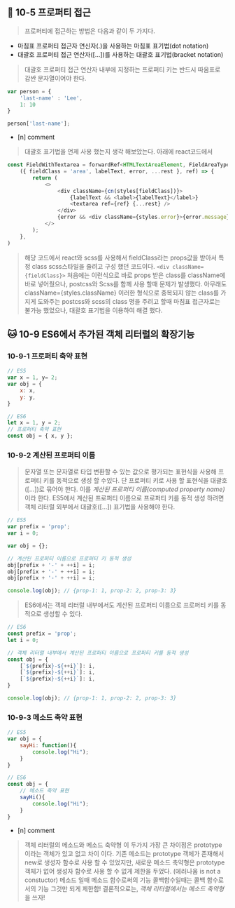 
## 🦊 10-5 프로퍼티 접근
> 프로퍼티에 접근하는 방법은 다음과 같이 두 가지다.

- 마침표 프로퍼티 접근자 연신자(.)을 사용하는 마침표 표기법(dot notation)
- 대괄호 프로퍼티 접근 연산자([...])를 사용하는 대괄호 표기법(bracket notation)

> 대괄호 프로퍼티 접근 연산자 내부에 지정하는 프로퍼티 키는 반드시 따옴표로 감싼 문자열이어야 한다.

```javascript
var person = {
	'last-name' : 'Lee',
	1: 10
}

person['last-name'];
```

- [n] comment
> 대괄호 표기법을 언제 사용 했는지 생각 해보았는다.
> 아래에 react코드에서 

```javascript
const FieldWithTextarea = forwardRef<HTMLTextAreaElement, FieldAreaType>(
	({ fieldClass = 'area', labelText, error, ...rest }, ref) => {
		return (
			<>
				<div className={cn(styles[fieldClass])}>
					{labelText && <label>{labelText}</label>}
					<textarea ref={ref} {...rest} />
				</div>
				{error && <div className={styles.error}>{error.message}</div>}
			</>
		);
	},
)
```

> 해당 코드에서 react와 scss를 사용해서 fieldClass라는 props값을 받아서 특정 class scss스타일을 줄려고 구성 했던 코드이다. `<div className={fieldClass}>` 처음에는 이런식으로 바로 props 받은 class를 className에 바로 넣어줬으나, postcss와 Scss를 함께 사용 할때 문제가 발생했다.
> 아무래도 className={styles.className} 이러한 형식으로 중복되지 않는 class를 가지게 도와주는 postcss와 scss의 class 명을 주려고 할때 마침표 접근자로는 불가능 했었으나, 대괄호 표기법을 이용하여 해결 했다.

## 🐱 10-9 ES6에서 추가된 객체 리터럴의 확장기능

### 10-9-1 프로퍼티 축약 표현
```javascript
// ES5
var x = 1, y= 2;
var obj = {
	x: x,
	y: y,
}

// ES6
let x = 1, y = 2;
// 프로퍼티 축약 표현
const obj = { x, y };

```

### 10-9-2 계산된 프로퍼티 이름
> 문자열 또는 문자열로 타입 변환할 수 있는 값으로 평가되는 표현식을 사용해 프로퍼티 키를 동적으로 생성 할 수있다. 단 프로퍼티 키로 사용 할 표현식을 대괄호([...])로 묶어야 한다. 이를 *계산된 프로퍼티 이름(computed property name)* 이라 한다.
> ES5에서 계산된 프로퍼티 이름으로 프로퍼티 키를 동적 생성 하려면 객체 리터럴 외부에서 대괄호([...]) 표기법을 사용해야 한다.

```javascript
// ES5
var prefix = 'prop';
var i = 0;

var obj = {};

// 계산된 프로퍼티 이름으로 프로퍼티 키 동적 생성
obj[prefix + '-' + ++i] = i;
obj[prefix + '-' + ++i] = i;
obj[prefix + '-' + ++i] = i;

console.log(obj); // {prop-1: 1, prop-2: 2, prop-3: 3}
```

> ES6에서는 객체 리터럴 내부에서도 계산된 프로퍼티 이름으로 프로퍼티 키를 동적으로 생성할 수 있다.

```javascript
// ES6
const prefix = 'prop';
let i = 0;

// 객체 리터럴 내부에서 계산된 프로퍼티 이름으로 프로퍼티 키를 동적 생성
const obj = {
	[`${prefix}-${++i}`]: i,
	[`${prefix}-${++i}`]: i,
	[`${prefix}-${++i}`]: i,
}

console.log(obj); // {prop-1: 1, prop-2: 2, prop-3: 3}
```

### 10-9-3 메소드 축약 표현
```javascript
// ES5
var obj = {
	sayHi: function(){
		console.log("Hi");
	}
}

// ES6
const obj = {
	// 메소드 축약 표현
	sayHi(){
		console.log("Hi");
	}
}
```

- [n] comment
> 객체 리터럴의 메소드와 메소드 축약형 이 두가지 가장 큰 차이점은 prototype이라는 객체가 있고 없고 차이 이다.
> 기존 메소드는 prototype 객체가 존재해서 new로 생성자 함수로 사용 할 수 있었지만,
> 새로운 메소드 축약형은 prototype객체가 없어 생성자 함수로 사용 할 수 없게 제한을 두었다. (에러나옴 is not a constuctor) 메소드 일때 메소드 함수로써의 기능 콜백함수일때는 콜백 함수로서의 기능 그것만 되게 제한함!
> 결론적으로는, *객체 리터럴에서는 메소드 축약형* 을 쓰자!





